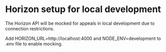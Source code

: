 # Horizon setup for local development

The Horizon API will be mocked for appeals in local development due to connection restrictions.

Add HORIZON_URL=http://localhost:4000 and NODE_ENV=development to .env file to enable mocking.
